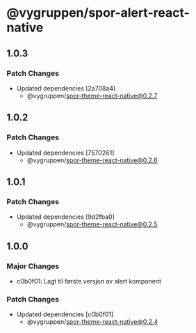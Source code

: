 # @vygruppen/spor-alert-react-native

## 1.0.3

### Patch Changes

- Updated dependencies [2a708a4]
  - @vygruppen/spor-theme-react-native@0.2.7

## 1.0.2

### Patch Changes

- Updated dependencies [7570261]
  - @vygruppen/spor-theme-react-native@0.2.6

## 1.0.1

### Patch Changes

- Updated dependencies [9d2fba0]
  - @vygruppen/spor-theme-react-native@0.2.5

## 1.0.0

### Major Changes

- c0b0f01: Lagt til første versjon av alert komponent

### Patch Changes

- Updated dependencies [c0b0f01]
  - @vygruppen/spor-theme-react-native@0.2.4
